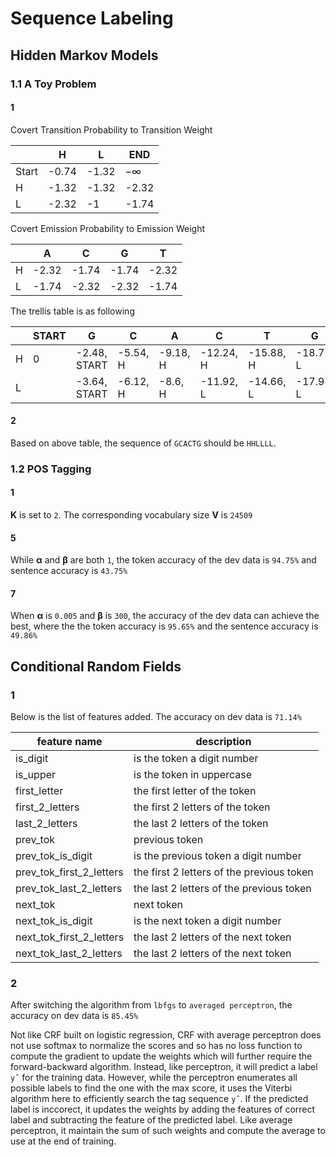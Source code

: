 # Sequence Labeling

## Hidden Markov Models

### 1.1 A Toy Problem

#### 1

Covert Transition Probability to Transition Weight

| | H | L | END
|-|---|---|-----
| Start | -0.74 | -1.32 | −∞
| H | -1.32 | -1.32 | -2.32
| L | -2.32 | -1 | -1.74

Covert Emission Probability to Emission Weight

| | A | C | G | T
|-|---|---|---|---
| H | -2.32 | -1.74 | -1.74 | -2.32
| L | -1.74 | -2.32 | -2.32 | -1.74

The trellis table is as following

| | START | G | C | A | C | T | G | END
|---|---|---|---|---|---|---|---|---
| H | 0 | -2.48, START | -5.54, H | -9.18, H | -12.24, H | -15.88, H | -18.72, L | -19.72, L
| L |   | -3.64, START | -6.12, H | -8.6, H | -11.92, L | -14.66, L | -17.98, L |

#### 2

Based on above table, the sequence of `GCACTG` should be `HHLLLL`.

### 1.2 POS Tagging

#### 1

**K** is set to `2`. The corresponding vocabulary size **V** is `24509`

#### 5

While **α** and **β** are both `1`, the token accuracy of the dev data is `94.75%` and sentence accuracy is `43.75%`

#### 7

When **α** is `0.005` and **β** is `300`, the accuracy of the dev data can achieve the best, where the the token accuracy is `95.65%` and the sentence accuracy is `49.86%`

## Conditional Random Fields

### 1

Below is the list of features added. The accuracy on dev data is `71.14%`

feature name | description
----|----
is_digit  | is the token a digit number
is_upper  | is the token in uppercase
first_letter  | the first letter of the token
first_2_letters  | the first 2 letters of the token
last_2_letters  | the last 2 letters of the token
prev_tok  | previous token
prev_tok_is_digit  | is the previous token a digit number
prev_tok_first_2_letters  | the first 2 letters of the previous token
prev_tok_last_2_letters  | the last 2 letters of the previous token
next_tok  | next token
next_tok_is_digit  | is the next token a digit number
next_tok_first_2_letters  | the last 2 letters of the next token
next_tok_last_2_letters  | the last 2 letters of the next token

### 2

After switching the algorithm from `lbfgs` to `averaged perceptron`, the accuracy on dev data is `85.45%`


Not like CRF built on logistic regression, CRF with average perceptron does not use softmax to normalize the scores and so has no loss function to compute the gradient to update the weights which will further require the forward-backward algorithm. Instead, like perceptron, it will predict a label `yˆ` for the training data. However, while the perceptron enumerates all possible labels to find the one with the max score, it uses the Viterbi algorithm here to efficiently search the tag sequence `yˆ`. If the predicted label is inccorect, it updates the weights by adding the features of correct label and subtracting the feature of the predicted label. Like average perceptron, it maintain the sum of such weights and compute the average to use at the end of training.
